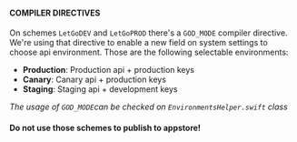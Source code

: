 #### COMPILER DIRECTIVES

On schemes `LetGoDEV` and `LetGoPROD` there's a `GOD_MODE` compiler directive. We're using that directive to enable a new field on system settings to choose api environment. Those are the following selectable environments:

- **Production**:   Production api + production keys
- **Canary**: Canary api + production keys
- **Staging**: Staging api + development keys

*The usage of `GOD_MODE`can be checked on `EnvironmentsHelper.swift` class*


#### Do not use those schemes to publish to appstore!